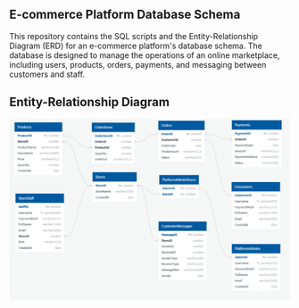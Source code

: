 ## E-commerce Platform Database Schema
This repository contains the SQL scripts and the Entity-Relationship Diagram (ERD) for an e-commerce platform's database schema. The database is designed to manage the operations of an online marketplace, including users, products, orders, payments, and messaging between customers and staff.
## Entity-Relationship Diagram
![Database Schema ERD](schema.png)
